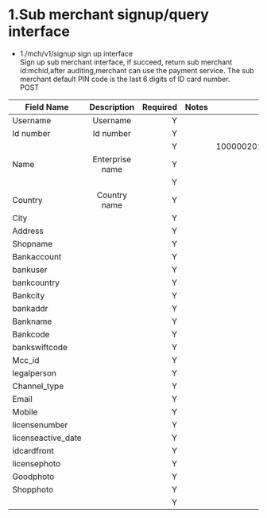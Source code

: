 # 1.Sub merchant signup/query interface
+ 1./mch/v1/signup sign up interface                            
Sign up sub merchant interface, if succeed, return sub merchant id:mchid,after auditing,merchant can use the payment service. The sub merchant default PIN code is the last 6 digits of ID card number.                         
POST          

| Field Name    | Description   | Required  | Notes  | Example  |
| ------------- |:-------------:| ---------:| ------:| --------:|
| Username |Username| Y | |Some_user|
| Id number | Id number |Y | | |
|  |  |Y| |100000201608220123 |
| Name | Enterprise name |Y| | |
|  |  |Y| | XX Company|
|Country  | Country name |Y| | China|
|City  |  |Y| | |
| Address  |  |Y| | |
| Shopname |  |Y| | |
| Bankaccount |  |Y| | |
|bankuser  |  |Y| | |
|bankcountry  |  |Y| | |
|Bankcity  |  |Y| | |
| bankaddr |  |Y| | |
| Bankname |  |Y| | |
|Bankcode  |  |Y| | |
|bankswiftcode  |  |Y| | |
|Mcc_id  |  |Y| | |
| legalperson |  |Y| | |
|Channel_type  |  |Y| | |
| Email |  |Y| | |
|Mobile  |  |Y| | |
| licensenumber |  |Y| | |
| licenseactive_date |  |Y| | |
| idcardfront |  |Y| | |
| licensephoto |  |Y| | |
| Goodphoto |  |Y| | |
| Shopphoto |  |Y| | |
|  |  |Y| | |



